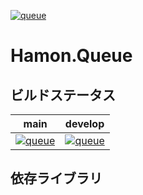 ﻿[![queue](https://github.com/shibainuudon/HamonCore/actions/workflows/queue.yml/badge.svg)](https://github.com/shibainuudon/HamonCore/actions/workflows/queue.yml)

# Hamon.Queue

## ビルドステータス

| main | develop |
| ---- | ------- |
|[![queue](https://github.com/shibainuudon/HamonCore/actions/workflows/queue.yml/badge.svg?branch=main)](https://github.com/shibainuudon/HamonCore/actions/workflows/queue.yml)|[![queue](https://github.com/shibainuudon/HamonCore/actions/workflows/queue.yml/badge.svg?branch=develop)](https://github.com/shibainuudon/HamonCore/actions/workflows/queue.yml)|

## 依存ライブラリ

